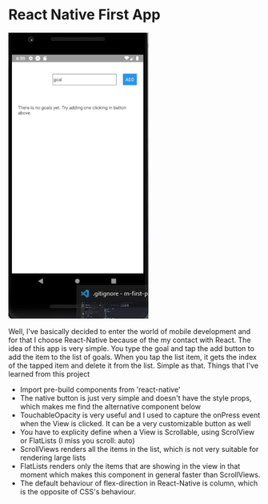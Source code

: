 
# React Native First App

![](screen.gif)

Well, I've basically decided to enter the world of mobile development and for that I choose React-Native because of the my contact with React.
The idea of this app is very simple. You type the goal and tap the add button to add the item to the list of goals. When you tap the list item, it gets the index of the tapped item and delete it from the list. Simple as that.
Things that I've learned from this project
  - Import pre-build components from 'react-native'
  - The native button is just very simple and doesn't have the style props, which makes me find the alternative component below
  - TouchableOpacity is very useful and I used to capture the onPress event when the View is clicked. It can be a very customizable button as well
  - You have to explicity define when a View is Scrollable, using ScrolView or FlatLists (I miss you scroll: auto)
  - ScrollViews renders all the items in the list, which is not very suitable for rendering large lists
  - FlatLists renders only the items that are showing in the view in that moment which makes this component in general faster than ScrollViews.
  - The default behaviour of flex-direction in React-Native is column, which is the opposite of CSS's behaviour.
  
 
  
